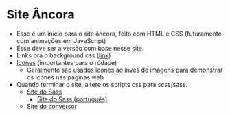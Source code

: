 # Site Âncora

- Esse é um início para o site âncora, feito com HTML e CSS (futuramente com animações em JavaScript)
- Esse deve ser a versão com base nesse [site](https://dopefolio.netlify.app/#).
- Links pra o background css ([link](https://alvarotrigo.com/blog/animated-backgrounds-css/))
- [Icones](https://www.w3schools.com/icons/fontawesome_icons_webapp.asp) (importantes para o ródape)
  - Geralmente são usados icones ao invés de imagens para demonstrar os icónes nas páginas web
- Quando terminar o site, altere os scripts css para scss/sass. 
  - [Site do Sass](https://sass-lang.com/guide/)
    - [Site do Sass (português)](https://sass-guidelin.es/pt/)
  - [Site do conversor](https://www.cssportal.com/css-to-scss/)